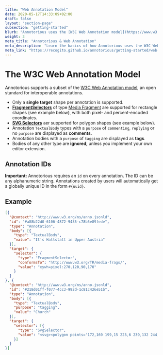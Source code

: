 ```yaml
---
title: "Web Annotation Model"
date: 2020-05-17T14:33:09+02:00
draft: false
layout: "section-page"
subsection: "getting-started"
blurb: "Annotorious uses the [W3C Web Annotation model](https://www.w3.org/TR/annotation-model/). Learn the basics of how annotations are encoded as JSON, and what parts of the standard Annotorious currently supports."
weight: 3
meta_title: "Annotorious & Web Annotation"
meta_description: "Learn the basics of how Annotorious uses the W3C Web Annotation standard"
meta_link: "https://recogito.github.io/annotorious/getting-started/web-annotation"
---
```


# The W3C Web Annotation Model 

Annotorious supports a subset of the [W3C Web Annotation model](https://www.w3.org/TR/annotation-model/), 
an open standard for interoperable annotations. 

- Only a __single target__ shape per annotation is supported.
- __[FragmentSelectors](https://www.w3.org/TR/annotation-model/#fragment-selector)__ of type [Media Fragment](https://www.w3.org/TR/media-frags/) 
  are supported for rectangle shapes (see example below), with both pixel- and percent-encoded coordinates.
- __[SVG Selectors](https://www.w3.org/TR/annotation-model/#svg-selector)__ aer supported for polygon shapes (see example below).
- Annotation `TextualBody` types with a `purpose` of `commenting`, `replying` or no `purpose` are displayed as __comments__.
- Annotation bodies with a `purpose` of `tagging` are displayed as __tags__.
- Bodies of any other type are __ignored__, unless you implement your own editor extension.


## Annotation IDs

__Important:__ Annotorious requires an `id` on every annotation. The ID can be any alphanumeric string. 
Annotations created by users will automatically get a globally unique ID in the form `#{uuid}`. 

## Example

```json
[{ 
  "@context": "http://www.w3.org/ns/anno.jsonld",
  "id": "#a88b22d0-6106-4872-9435-c78b5e89fede",
  "type": "Annotation",
  "body": [{
    "type": "TextualBody",
    "value": "It's Hallstatt in Upper Austria"
  }],
  "target": {
    "selector": {
      "type": "FragmentSelector",
      "conformsTo": "http://www.w3.org/TR/media-frags/",
      "value": "xywh=pixel:270,120,90,170"
    }
  }
}, { 
  "@context": "http://www.w3.org/ns/anno.jsonld",
  "id": "#218d01ff-f077-4cc3-992d-1c81c426e51b",
  "type": "Annotation",
  "body": [{
    "type": "TextualBody",
    "purpose": "tagging",
    "value": "Church"
  }],
  "target": {
    "selector": [{
      "type": "SvgSelector",
      "value": "<svg><polygon points='172,160 199,15 223,6 239,132 244,173 285,179 313,208 313,251 218,306 170,290 172,160'></polygon></svg>"
    }]
  }
}]
```